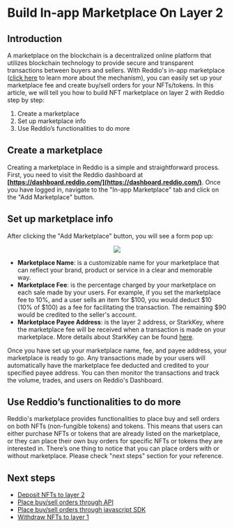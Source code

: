 # Build In-app Marketplace On Layer 2

## Introduction

A marketplace on the blockchain is a decentralized online platform that utilizes blockchain technology to provide secure and transparent transactions between buyers and sellers. With Reddio's in-app marketplace ([click here](/guide/reference/how_orderbook_and_marketplace_work) to learn more about the mechanism), you can easily set up your marketplace fee and create buy/sell orders for your NFTs/tokens.  In this article, we will tell you how to build NFT marketplace on layer 2 with Reddio step by step:

1. Create a marketplace
2. Set up marketplace info
3. Use Reddio’s functionalities to do more

## Create a marketplace

Creating a marketplace in Reddio is a simple and straightforward process. First, you need to visit the Reddio dashboard at **[https://dashboard.reddio.com/](https://dashboard.reddio.com/)**. Once you have logged in, navigate to the "In-app Marketplace" tab and click on the "Add Marketplace" button.

## Set up marketplace info

After clicking the "Add Marketplace" button, you will see a form pop up:

<p align="center">
  <img src="/marketplaceForm.png"/>
</p>


- **Marketplace Name**: is a customizable name for your marketplace that can reflect your brand, product or service in a clear and memorable way.
- **Marketplace Fee**: is the percentage charged by your marketplace on each sale made by your users. For example, if you set the marketplace fee to 10%, and a user sells an item for $100, you would deduct $10 (10% of $100) as a fee for facilitating the transaction. The remaining $90 would be credited to the seller's account.
- **Marketplace Payee Address**: is the layer 2 address, or StarkKey, where the marketplace fee will be received when a transaction is made on your marketplace. More details about StarkKey can be found [here](https://docs.reddio.com/guide/reference/terminology.html#stark-key).

Once you have set up your marketplace name, fee, and payee address, your marketplace is ready to go. Any transactions made by your users will automatically have the marketplace fee deducted and credited to your specified payee address. You can then monitor the transactions and track the volume, trades, and users on Reddio's Dashboard.

## Use Reddio’s functionalities to do more

Reddio's marketplace provides functionalities to place buy and sell orders on both NFTs (non-fungible tokens) and tokens. This means that users can either purchase NFTs or tokens that are already listed on the marketplace, or they can place their own buy orders for specific NFTs or tokens they are interested in. There’s one thing to notice that you can place orders with or without marketplace. Please check "next steps" section for your reference.

## Next steps

- [Deposit NFTs to layer 2](https://docs.reddio.com/guide/getting-started/transfer-nfts-between-layer-1-and-layer-2.html#deposit-from-layer-1-to-layer-2)
- [Place buy/sell orders through API](https://api-docs.reddio.com/?_gl=1*6lzw46*_ga*NjE1Mjk3ODMxLjE2NzU5OTgyMjM.*_ga_DZPN2FT3DF*MTY3ODM3NzA5Ny4xNC4xLjE2NzgzNzg4NDEuMC4wLjA.#1683e711-6dbe-4d6d-8690-2bec98d5792c)
- [Place buy/sell orders through javascript SDK](https://docs.reddio.com/guide/jssdk-reference/order.html)
- [Withdraw NFTs to layer 1](https://docs.reddio.com/guide/getting-started/transfer-nfts-between-layer-1-and-layer-2.html#withdraw-from-layer-2-to-layer-1)
